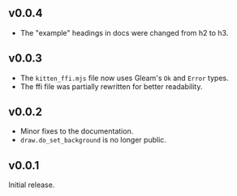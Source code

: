 ## v0.0.4
- The "example" headings in docs were changed from h2 to h3.

## v0.0.3
- The `kitten_ffi.mjs` file now uses Gleam's `Ok` and `Error` types.
- The ffi file was partially rewritten for better readability.

## v0.0.2
- Minor fixes to the documentation.
- `draw.do_set_background` is no longer public.

## v0.0.1
Initial release.